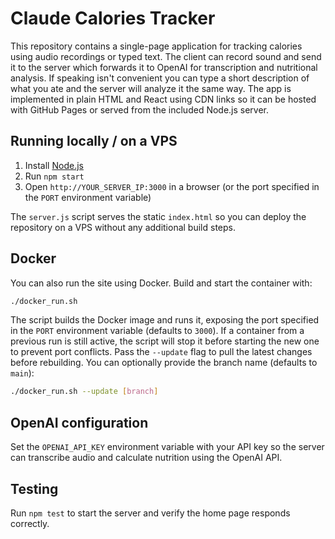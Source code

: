 # Claude Calories Tracker

This repository contains a single-page application for tracking calories using audio recordings or typed text. The client can record sound and send it to the server which forwards it to OpenAI for transcription and nutritional analysis. If speaking isn't convenient you can type a short description of what you ate and the server will analyze it the same way. The app is implemented in plain HTML and React using CDN links so it can be hosted with GitHub Pages or served from the included Node.js server.

## Running locally / on a VPS

1. Install [Node.js](https://nodejs.org/)
2. Run `npm start`
3. Open `http://YOUR_SERVER_IP:3000` in a browser (or the port specified in the `PORT` environment variable)

The `server.js` script serves the static `index.html` so you can deploy the repository on a VPS without any additional build steps.

## Docker

You can also run the site using Docker. Build and start the container with:

```bash
./docker_run.sh
```

The script builds the Docker image and runs it, exposing the port specified in the `PORT` environment variable (defaults to `3000`).
If a container from a previous run is still active, the script will stop it before starting the new one to prevent port conflicts.
Pass the `--update` flag to pull the latest changes before rebuilding. You can optionally provide the branch name (defaults to `main`):


```bash
./docker_run.sh --update [branch]
```

## OpenAI configuration

Set the `OPENAI_API_KEY` environment variable with your API key so the server can
transcribe audio and calculate nutrition using the OpenAI API.

## Testing

Run `npm test` to start the server and verify the home page responds correctly.

